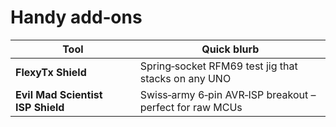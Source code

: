 # Handy add‑ons

| Tool | Quick blurb |
|------|-------------|
| **FlexyTx Shield** | Spring‑socket RFM69 test jig that stacks on any UNO |
| **Evil Mad Scientist ISP Shield** | Swiss‑army 6‑pin AVR‑ISP breakout – perfect for raw MCUs |

